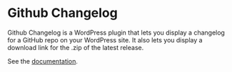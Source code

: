 # Github Changelog

Github Changelog is a WordPress plugin that lets you display a changelog for a GitHub repo on your WordPress site. It also lets you display a download link for the .zip of the latest release.

See the [documentation](https://isabelcastillo.com/free-plugins/github-changelog).

